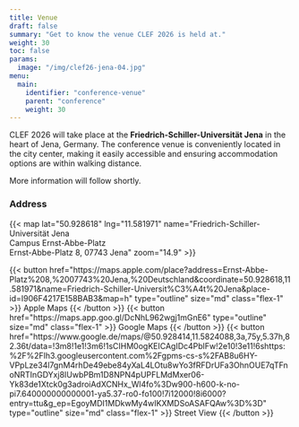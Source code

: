 ```yaml
---
title: Venue
draft: false
summary: "Get to know the venue CLEF 2026 is held at."
weight: 30
toc: false
params:
  image: "/img/clef26-jena-04.jpg"
menu:
  main:
    identifier: "conference-venue"
    parent: "conference"
    weight: 30
---
```


CLEF 2026 will take place at the **Friedrich-Schiller-Universität Jena** in the heart of Jena, Germany. The conference venue is conveniently located in the city center, making it easily accessible and ensuring accommodation options are within walking distance.

More information will follow shortly.

### Address

{{< map lat="50.928618" lng="11.581971" name="Friedrich-Schiller-Universität Jena <br>Campus Ernst-Abbe-Platz <br>Ernst-Abbe-Platz 8, 07743 Jena" zoom="14.9" >}}

<div class="flex flex-wrap gap-2 content-evenly justify-items-center items-top">
{{< button href="https://maps.apple.com/place?address=Ernst-Abbe-Platz%208,%2007743%20Jena,%20Deutschland&coordinate=50.928618,11.581971&name=Friedrich-Schiller-Universit%C3%A4t%20Jena&place-id=I906F4217E158BAB3&map=h" type="outline" size="md" class="flex-1" >}} Apple Maps {{< /button >}}
{{< button href="https://maps.app.goo.gl/DcNhL962wgj1mGnE6" type="outline" size="md" class="flex-1" >}} Google Maps {{< /button >}}
{{< button href="https://www.google.de/maps/@50.928414,11.5824088,3a,75y,5.37h,82.36t/data=!3m8!1e1!3m6!1sCIHM0ogKEICAgIDc4PblFw!2e10!3e11!6shttps:%2F%2Flh3.googleusercontent.com%2Fgpms-cs-s%2FAB8u6HY-VPpLze34l7gnM4rhDe49ebe84yXaL4LOtu8wYo3fRFDrUFa3OhnOUE7qTFnoNRTInGDYxj8IUwbPBm1D8NPN4pUPFLMdMxer06-Yk83de1Xtck0g3adroiAdXCNHx_Wl4fo%3Dw900-h600-k-no-pi7.640000000000001-ya5.37-ro0-fo100!7i12000!8i6000?entry=ttu&g_ep=EgoyMDI1MDkwMy4wIKXMDSoASAFQAw%3D%3D" type="outline" size="md" class="flex-1" >}} Street View {{< /button >}}
</div>

